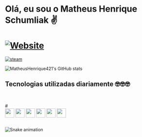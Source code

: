 # Olá, eu sou o Matheus Henrique Schumliak ✌️

#  [![Website](https://img.shields.io/website-up-down-green-red/http/monip.org.svg)](https://matheushenrique421.github.io/Portifolio_MatheusHenrique/)

[![steam](https://img.shields.io/badge/Steam-000000?style=for-the-badge&logo=steam&logoColor=white)]()


![MatheusHenrique421's GitHub stats](https://github-readme-stats.vercel.app/api?username=MatheusHenrique421&show_icons=true&theme=merko)

## Tecnologias utilizadas diariamente 🤓🤓🤓

<div style="display: inline_block"><br/>
<img aligin="center" alt=""src="https://img.shields.io/badge/.NET-5C2D91?style=for-the-badge&logo=.net&logoColor=white">
<img aligin="center" alt=""src="https://img.shields.io/badge/C%23-239120?style=for-the-badge&logo=c-sharp&logoColor=white">
<img aligin="center" alt=""src="https://img.shields.io/badge/JavaScript-F7DF1E?style=for-the-badge&logo=javascript&logoColor=black">
<img aligin="center" alt=""src="https://img.shields.io/badge/PostgreSQL-316192?style=for-the-badge&logo=postgresql&logoColor=white">
<img aligin="center" alt=""src="https://img.shields.io/badge/Bootstrap-563D7C?style=for-the-badge&logo=bootstrap&logoColor=white">

</div>
#
<div>
<img aligin="center" alt="" height="30" wisth="40" src="https://cdn.jsdelivr.net/gh/devicons/devicon/icons/csharp/csharp-original.svg" />
<img aligin="center" alt="" height="30" wisth="40" src="https://cdn.jsdelivr.net/gh/devicons/devicon/icons/javascript/javascript-original.svg" />
<img aligin="center" alt="" height="30" wisth="40" src="https://cdn.jsdelivr.net/gh/devicons/devicon/icons/dot-net/dot-net-original.svg" />
<img aligin="center" alt="" height="30" wisth="40" src="https://cdn.jsdelivr.net/gh/devicons/devicon/icons/dotnetcore/dotnetcore-original.svg" />
<img aligin="center" alt="" height="30" wisth="40" src="https://cdn.jsdelivr.net/gh/devicons/devicon/icons/postgresql/postgresql-original-wordmark.svg" />
<img aligin="center" alt="" height="30" wisth="40" src="https://cdn.jsdelivr.net/gh/devicons/devicon/icons/gitlab/gitlab-original-wordmark.svg" />
</div>

[![]()]()

![Snake animation](https://github.com/MatheusHenrique421)

